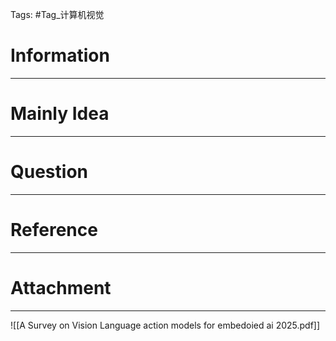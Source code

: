 Tags: #Tag_计算机视觉 
# Information
---


# Mainly Idea
---


# Question
---


# Reference
---


# Attachment
---
![[A Survey on Vision Language action models for embedoied ai 2025.pdf]]